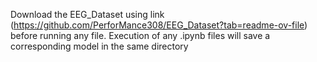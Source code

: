 Download the EEG_Dataset using link (https://github.com/PerforMance308/EEG_Dataset?tab=readme-ov-file) before running any file.
Execution of any .ipynb files will save a corresponding model in the same directory
